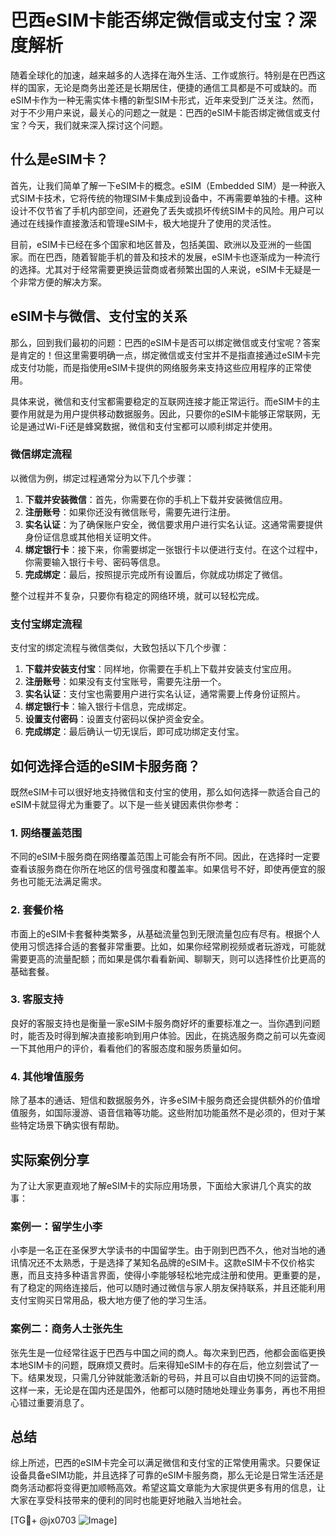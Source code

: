 # 巴西eSIM卡能否绑定微信或支付宝？深度解析

随着全球化的加速，越来越多的人选择在海外生活、工作或旅行。特别是在巴西这样的国家，无论是商务出差还是长期居住，便捷的通信工具都是不可或缺的。而eSIM卡作为一种无需实体卡槽的新型SIM卡形式，近年来受到广泛关注。然而，对于不少用户来说，最关心的问题之一就是：巴西的eSIM卡能否绑定微信或支付宝？今天，我们就来深入探讨这个问题。

## 什么是eSIM卡？

首先，让我们简单了解一下eSIM卡的概念。eSIM（Embedded SIM）是一种嵌入式SIM卡技术，它将传统的物理SIM卡集成到设备中，不再需要单独的卡槽。这种设计不仅节省了手机内部空间，还避免了丢失或损坏传统SIM卡的风险。用户可以通过在线操作直接激活和管理eSIM卡，极大地提升了使用的灵活性。

目前，eSIM卡已经在多个国家和地区普及，包括美国、欧洲以及亚洲的一些国家。而在巴西，随着智能手机的普及和技术的发展，eSIM卡也逐渐成为一种流行的选择。尤其对于经常需要更换运营商或者频繁出国的人来说，eSIM卡无疑是一个非常方便的解决方案。

## eSIM卡与微信、支付宝的关系

那么，回到我们最初的问题：巴西的eSIM卡是否可以绑定微信或支付宝呢？答案是肯定的！但这里需要明确一点，绑定微信或支付宝并不是指直接通过eSIM卡完成支付功能，而是指使用eSIM卡提供的网络服务来支持这些应用程序的正常使用。

具体来说，微信和支付宝都需要稳定的互联网连接才能正常运行。而eSIM卡的主要作用就是为用户提供移动数据服务。因此，只要你的eSIM卡能够正常联网，无论是通过Wi-Fi还是蜂窝数据，微信和支付宝都可以顺利绑定并使用。

### 微信绑定流程

以微信为例，绑定过程通常分为以下几个步骤：

1. **下载并安装微信**：首先，你需要在你的手机上下载并安装微信应用。
2. **注册账号**：如果你还没有微信账号，需要先进行注册。
3. **实名认证**：为了确保账户安全，微信要求用户进行实名认证。这通常需要提供身份证信息或其他相关证明文件。
4. **绑定银行卡**：接下来，你需要绑定一张银行卡以便进行支付。在这个过程中，你需要输入银行卡号、密码等信息。
5. **完成绑定**：最后，按照提示完成所有设置后，你就成功绑定了微信。

整个过程并不复杂，只要你有稳定的网络环境，就可以轻松完成。

### 支付宝绑定流程

支付宝的绑定流程与微信类似，大致包括以下几个步骤：

1. **下载并安装支付宝**：同样地，你需要在手机上下载并安装支付宝应用。
2. **注册账号**：如果没有支付宝账号，需要先注册一个。
3. **实名认证**：支付宝也需要用户进行实名认证，通常需要上传身份证照片。
4. **绑定银行卡**：输入银行卡信息，完成绑定。
5. **设置支付密码**：设置支付密码以保护资金安全。
6. **完成绑定**：最后确认一切无误后，即可成功绑定支付宝。

## 如何选择合适的eSIM卡服务商？

既然eSIM卡可以很好地支持微信和支付宝的使用，那么如何选择一款适合自己的eSIM卡就显得尤为重要了。以下是一些关键因素供你参考：

### 1. 网络覆盖范围

不同的eSIM卡服务商在网络覆盖范围上可能会有所不同。因此，在选择时一定要查看该服务商在你所在地区的信号强度和覆盖率。如果信号不好，即使再便宜的服务也可能无法满足需求。

### 2. 套餐价格

市面上的eSIM卡套餐种类繁多，从基础流量包到无限流量包应有尽有。根据个人使用习惯选择合适的套餐非常重要。比如，如果你经常刷视频或者玩游戏，可能就需要更高的流量配额；而如果是偶尔看看新闻、聊聊天，则可以选择性价比更高的基础套餐。

### 3. 客服支持

良好的客服支持也是衡量一家eSIM卡服务商好坏的重要标准之一。当你遇到问题时，能否及时得到解决直接影响到用户体验。因此，在挑选服务商之前可以先查阅一下其他用户的评价，看看他们的客服态度和服务质量如何。

### 4. 其他增值服务

除了基本的通话、短信和数据服务外，许多eSIM卡服务商还会提供额外的价值增值服务，如国际漫游、语音信箱等功能。这些附加功能虽然不是必须的，但对于某些特定场景下确实很有帮助。

## 实际案例分享

为了让大家更直观地了解eSIM卡的实际应用场景，下面给大家讲几个真实的故事：

### 案例一：留学生小李

小李是一名正在圣保罗大学读书的中国留学生。由于刚到巴西不久，他对当地的通讯情况还不太熟悉，于是选择了某知名品牌的eSIM卡。这款eSIM卡不仅价格实惠，而且支持多种语言界面，使得小李能够轻松地完成注册和使用。更重要的是，有了稳定的网络连接后，他可以随时通过微信与家人朋友保持联系，并且还能利用支付宝购买日常用品，极大地方便了他的学习生活。

### 案例二：商务人士张先生

张先生是一位经常往返于巴西与中国之间的商人。每次来到巴西，他都会面临更换本地SIM卡的问题，既麻烦又费时。后来得知eSIM卡的存在后，他立刻尝试了一下。结果发现，只需几分钟就能激活新的号码，并且可以自由切换不同的运营商。这样一来，无论是在国内还是国外，他都可以随时随地处理业务事务，再也不用担心错过重要消息了。

## 总结

综上所述，巴西的eSIM卡完全可以满足微信和支付宝的正常使用需求。只要保证设备具备eSIM功能，并且选择了可靠的eSIM卡服务商，那么无论是日常生活还是商务活动都将变得更加顺畅高效。希望这篇文章能为大家提供更多有用的信息，让大家在享受科技带来的便利的同时也能更好地融入当地社会。

[TG💪+ @jx0703 ![Image](https://github.com/user-attachments/assets/dbca1d08-cadb-493c-b0ec-ad6f7a83f270)]